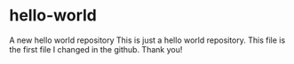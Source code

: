 # hello-world
A new hello world repository
This is just a hello world repository.
This file is the first file I changed in the github.
Thank you!
